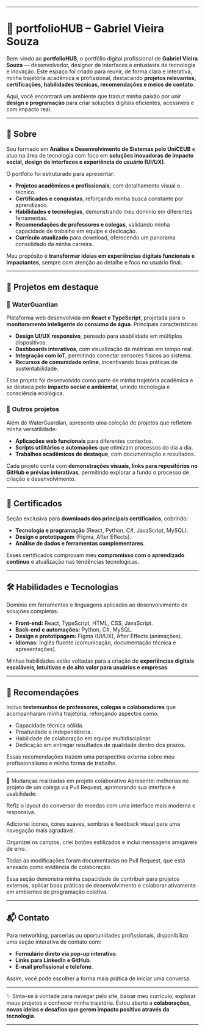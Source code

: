 
---

# 📌 portfolioHUB – Gabriel Vieira Souza

Bem-vindo ao **portfolioHUB**, o portfólio digital profissional de **Gabriel Vieira Souza** — desenvolvedor, designer de interfaces e entusiasta de tecnologia e inovação.
Este espaço foi criado para reunir, de forma clara e interativa, minha trajetória acadêmica e profissional, destacando **projetos relevantes, certificações, habilidades técnicas, recomendações e meios de contato**.

Aqui, você encontrará um ambiente que traduz minha paixão por unir **design e programação** para criar soluções digitais eficientes, acessíveis e com impacto real.

---

## 🔎 Sobre

Sou formado em **Análise e Desenvolvimento de Sistemas pelo UniCEUB** e atuo na área de tecnologia com foco em **soluções inovadoras de impacto social, design de interfaces e experiência do usuário (UI/UX)**.

O portfólio foi estruturado para apresentar:

* **Projetos acadêmicos e profissionais**, com detalhamento visual e técnico.
* **Certificados e conquistas**, reforçando minha busca constante por aprendizado.
* **Habilidades e tecnologias**, demonstrando meu domínio em diferentes ferramentas.
* **Recomendações de professores e colegas**, validando minha capacidade de trabalho em equipe e dedicação.
* **Currículo atualizado** para download, oferecendo um panorama consolidado da minha carreira.

Meu propósito é **transformar ideias em experiências digitais funcionais e impactantes**, sempre com atenção ao detalhe e foco no usuário final.

---

## 🚀 Projetos em destaque

### 🔹 **WaterGuardian**

Plataforma web desenvolvida em **React e TypeScript**, projetada para o **monitoramento inteligente do consumo de água**.
Principais características:

* **Design UI/UX responsivo**, pensado para usabilidade em múltiplos dispositivos.
* **Dashboards interativos**, com visualização de métricas em tempo real.
* **Integração com IoT**, permitindo conectar sensores físicos ao sistema.
* **Recursos de comunidade online**, incentivando boas práticas de sustentabilidade.

Esse projeto foi desenvolvido como parte de minha trajetória acadêmica e se destaca pelo **impacto social e ambiental**, unindo tecnologia e consciência ecológica.

### 🔹 Outros projetos

Além do WaterGuardian, apresento uma coleção de projetos que refletem minha versatilidade:

* **Aplicações web funcionais** para diferentes contextos.
* **Scripts utilitários e automações** que otimizam processos do dia a dia.
* **Trabalhos acadêmicos de destaque**, com documentação e resultados.

Cada projeto conta com **demonstrações visuais, links para repositórios no GitHub e prévias interativas**, permitindo explorar a fundo o processo de criação e desenvolvimento.

---

## 📜 Certificados

Seção exclusiva para **downloads dos principais certificados**, cobrindo:

* **Tecnologia e programação** (React, Python, C#, JavaScript, MySQL).
* **Design e prototipagem** (Figma, After Effects).
* **Análise de dados e ferramentas complementares**.

Esses certificados comprovam meu **compromisso com o aprendizado contínuo** e atualização nas tendências tecnológicas.

---

## 🛠️ Habilidades e Tecnologias

Domínio em ferramentas e linguagens aplicadas ao desenvolvimento de soluções completas:

* **Front-end:** React, TypeScript, HTML, CSS, JavaScript.
* **Back-end e automações:** Python, C#, MySQL.
* **Design e prototipagem:** Figma (UI/UX), After Effects (animações).
* **Idiomas:** Inglês fluente (comunicação, documentação técnica e apresentações).

Minhas habilidades estão voltadas para a criação de **experiências digitais escaláveis, intuitivas e de alto valor para usuários e empresas**.

---

## 🤝 Recomendações

Incluo **testemunhos de professores, colegas e colaboradores** que acompanharam minha trajetória, reforçando aspectos como:

* Capacidade técnica sólida.
* Proatividade e independência.
* Habilidade de colaboração em equipe multidisciplinar.
* Dedicação em entregar resultados de qualidade dentro dos prazos.

Essas recomendações trazem uma perspectiva externa sobre meu profissionalismo e minha forma de trabalho.

---

🔀 Mudanças realizadas em projeto colaborativo
Apresentei melhorias no projeto de um colega via Pull Request, aprimorando sua interface e usabilidade:

Refiz o layout do conversor de moedas com uma interface mais moderna e responsiva.

Adicionei ícones, cores suaves, sombras e feedback visual para uma navegação mais agradável.

Organizei os campos, criei botões estilizados e inclui mensagens amigáveis de erro.

Todas as modificações foram documentadas no Pull Request, que está anexado como evidência de colaboração.

Essa seção demonstra minha capacidade de contribuir para projetos externos, aplicar boas práticas de desenvolvimento e colaborar ativamente em ambientes de programação coletiva.

---

## 📬 Contato

Para networking, parcerias ou oportunidades profissionais, disponibilizo uma seção interativa de contato com:

* **Formulário direto via pop-up interativo**.
* **Links para LinkedIn e GitHub**.
* **E-mail profissional e telefone**.

Assim, você pode escolher a forma mais prática de iniciar uma conversa.

---

✨ Sinta-se à vontade para navegar pelo site, baixar meu currículo, explorar meus projetos e conhecer minha trajetória.
Estou aberto a **colaborações, novas ideias e desafios que gerem impacto positivo através da tecnologia**.

---


